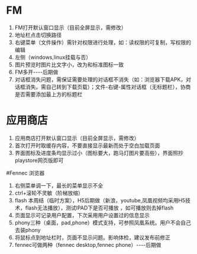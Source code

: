 # FM 
1. FM打开默认窗口显示（目前全屏显示，需修改）
2. 地址栏点击切换路径
3. 右键菜单（文件操作）需针对权限进行处理，如：读权限的可复制，写权限的编辑
4. 左侧（windows,linux挂载与否）
5. 图片预览时图片比文字小，改为和标准图标一致
6. FM多开----后期做
7. 对话框消失问题，需保证需要处理的对话框不消失（如：浏览器下载APK，对话框消失。需自己转到下载页载）；文件-右键-属性对话框（无标题栏），协商是否需要添加最上方的标题栏

# 应用商店
1. 应用商店打开默认窗口显示（目前全屏显示，需修改）
2. 首次打开时取缓存内容，不要直接显示最新而处于空白加载页面
3. 界面图标及进度条均显示过小（图标要大，跑马灯图片要高些），界面照抄playstore网页版即可

#Fennec 浏览器
1. 右侧菜单调一下，最长的菜单显示不全
2. ctrl+滚轮不灵敏（阶梯放缩）
3. flash 本周结（临时方案），H5后期做（新浪，youtube,凤凰视频均采用H5技术，flash无法播放），测试IPAD下是否可播放 ，如可播放则去掉flash
4. 页面显示可记录用户配置，下次采用用户设置过的信息显示
5. phony三种（桌面，pad,phone）模式支持，可参照凤凰系统。用户不会自己去装phony
6. 将鼠标点到地址栏时，页面不显示问题。影响体检，建议发布前修正
7. fennec可做两种（fennec desktop,fennec phone）----后期做
